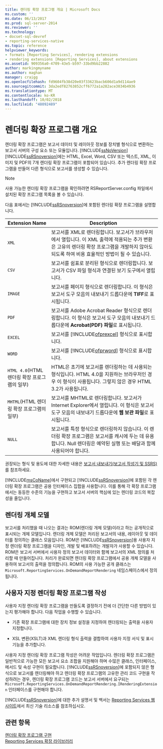 ```yaml
---
title: 렌더링 확장 프로그램 개요 | Microsoft Docs
ms.custom: ''
ms.date: 06/13/2017
ms.prod: sql-server-2014
ms.reviewer: ''
ms.technology:
- docset-sql-devref
- reporting-services-native
ms.topic: reference
helpviewer_keywords:
- formats [Reporting Services], rendering extensions
- rendering extensions [Reporting Services], about extensions
ms.assetid: 909356a0-4709-43e5-b597-33bd9bb22882
author: markingmyname
ms.author: maghan
manager: craigg
ms.openlocfilehash: fd9604fb38d20e03f33623bacb606d1a9d114ae9
ms.sourcegitcommit: 3da2edf82763852cff6772a1a282ace3034b4936
ms.translationtype: MT
ms.contentlocale: ko-KR
ms.lasthandoff: 10/02/2018
ms.locfileid: "48092489"
---
```

# <a name="rendering-extensions-overview"></a>렌더링 확장 프로그램 개요
  렌더링 확장 프로그램은 보고서 데이터 및 레이아웃 정보를 장치별 형식으로 변환하는 보고서 서버의 구성 요소 또는 모듈입니다. [!INCLUDE[ssNoVersion](../../../includes/ssnoversion-md.md)] [!INCLUDE[ssRSnoversion](../../../includes/ssrsnoversion-md.md)]에는 HTML, Excel, Word, CSV 또는 텍스트, XML, 이미지 및 PDF의 7개 렌더링 확장 프로그램이 포함되어 있습니다. 추가 렌더링 확장 프로그램을 만들어 다른 형식으로 보고서를 생성할 수 있습니다.  
  
> [!NOTE]  
>  사용 가능한 렌더링 확장 프로그램을 확인하려면 RSReportServer.config 파일에서 설치된 확장 프로그램 목록을 볼 수 있습니다.  
  
 다음 표에서는 [!INCLUDE[ssRSnoversion](../../../includes/ssrsnoversion-md.md)]에 포함된 렌더링 확장 프로그램을 설명합니다.  
  
|Extension Name|Description|  
|--------------------|-----------------|  
|`XML`|보고서를 XML로 렌더링합니다. 보고서가 브라우저에서 열립니다. 이 XML 출력에 적용되는 추가 변환은 고유의 렌더링 확장 프로그램을 개발하지 않아도 되도록 하여 비용 효율적인 방법이 될 수 있습니다.|  
|`CSV`|보고서를 쉼표로 분리된 형식으로 렌더링합니다. 보고서가 CSV 파일 형식과 연결된 보기 도구에서 열립니다.|  
|`IMAGE`|보고서를 페이지 형식으로 렌더링합니다. 이 형식은 보고서 도구 모음의 내보내기 드롭다운에 **TIFF**로 표시됩니다.|  
|`PDF`|보고서를 Adobe Acrobat Reader 형식으로 렌더링합니다. 이 형식은 보고서 도구 모음의 내보내기 드롭다운에 **Acrobat(PDF) 파일**로 표시됩니다.|  
|`EXCEL`|보고서를 [!INCLUDE[ofprexcel](../../../includes/ofprexcel-md.md)] 형식으로 표시합니다.|  
|`WORD`|보고서를 [!INCLUDE[ofprword](../../../includes/ofprword-md.md)] 형식으로 표시합니다.|  
|`HTML 4.0`(HTML 렌더링 확장 프로그램의 일부)|HTML은 초기에 보고서를 렌더링하는 데 사용되는 형식입니다. HTML 4.0을 지원하는 브라우저인 경우 이 형식이 사용됩니다. 그렇지 않은 경우 HTML 3.2가 사용됩니다.|  
|`MHTML`(HTML 렌더링 확장 프로그램의 일부)|보고서를 MHTML로 렌더링합니다. 보고서가 Internet Explorer에서 열립니다. 이 형식은 보고서 도구 모음의 내보내기 드롭다운에 **웹 보관 파일**로 표시됩니다.|  
|`NULL`|보고서를 특정 형식으로 렌더링하지 않습니다. 이 렌더링 확장 프로그램은 보고서를 캐시에 두는 데 유용합니다. Null 렌더링은 예약된 실행 또는 배달과 함께 사용되어야 합니다.|  
  
 권장되는 형식 및 용도에 대한 자세한 내용은 [보고서 내보내기&#40;보고서 작성기 및 SSRS&#41;](../../report-builder/export-reports-report-builder-and-ssrs.md)를 참조하세요.  
  
 [!INCLUDE[msCoName](../../../includes/msconame-md.md)]에서 구현되고 [!INCLUDE[ssRSnoversion](../../../includes/ssrsnoversion-md.md)]에 포함된 각 렌더링 확장 프로그램은 공용 인터페이스 집합을 사용합니다. 이를 통해 각 확장 프로그램에서는 동등한 수준의 기능을 구현하고 보고서 서버의 핵심에 있는 렌더링 코드의 복잡성을 줄입니다.  
  
## <a name="rendering-object-model"></a>렌더링 개체 모델  
 보고서를 처리했을 때 나오는 결과는 ROM(렌더링 개체 모델)이라고 하는 공개적으로 표시되는 개체 모델입니다. 렌더링 개체 모델은 처리된 보고서의 내용, 레이아웃 및 데이터를 정의하는 클래스 모음입니다. ROM은 [!INCLUDE[ssRSnoversion](../../../includes/ssrsnoversion-md.md)]용 사용자 지정 렌더링 확장 프로그램을 디자인, 개발 및 배포하려는 개발자가 사용할 수 있습니다. ROM은 보고서 서버에서 사용자 정의 보고서 데이터와 함께 보고서의 XML 정의를 처리할 때 만들어집니다. 처리가 완료되면 렌더링 확장 프로그램에서 공용 개체 모델을 사용하여 보고서의 출력을 정의합니다. ROM의 사용 가능한 공개 클래스는 `Microsoft.ReportingServices.OnDemandReportRendering` 네임스페이스에서 정의됩니다.  
  
## <a name="writing-custom-rendering-extensions"></a>사용자 지정 렌더링 확장 프로그램 작성  
 사용자 지정 렌더링 확장 프로그램을 만들도록 결정하기 전에 더 간단한 다른 방법이 있는지 평가해야 합니다. 다음 작업을 수행할 수 있습니다.  
  
-   기존 확장 프로그램에 대한 장치 정보 설정을 지정하여 렌더링되는 출력을 사용자 지정합니다.  
  
-   XSL 변환(XSLT)과 XML 렌더링 형식 출력을 결합하여 사용자 지정 서식 및 표시 기능을 추가합니다.  
  
 사용자 지정 렌더링 확장 프로그램 작성은 어려운 작업입니다. 렌더링 확장 프로그램은 일반적으로 가능한 모든 보고서 요소 조합을 지원해야 하며 수많은 클래스, 인터페이스, 메서드 및 속성 구현이 필요합니다. [!INCLUDE[ssRSnoversion](../../../includes/ssrsnoversion-md.md)]에 포함되지 않은 형식으로 보고서를 렌더링해야 하고 렌더링 확장 프로그램의 고유한 관리 코드 구현을 작성하려는 경우, 렌더링 확장 프로그램 코드는 보고서 서버에서 요구되는 `Microsoft.ReportingServices.OnDemandReportRendering.IRenderingExtension` 인터페이스를 구현해야 합니다.  
  
 [!INCLUDE[ssRSnoversion](../../../includes/ssrsnoversion-md.md)]에 대한 추가 설명서 및 백서는 [Reporting Services 웹 사이트](http://go.microsoft.com/fwlink/?LinkId=19951)에서 최신 기술 리소스를 참조하십시오.  
  
## <a name="see-also"></a>관련 항목  
 [렌더링 확장 프로그램 구현](implementing-a-rendering-extension.md)   
 [Reporting Services 확장 라이브러리](../reporting-services-extension-library.md)  
  
  
